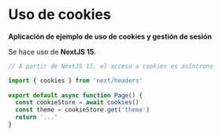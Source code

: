 # Uso de cookies

**Aplicación de ejemplo de uso de cookies y gestión de sesión**

Se hace uso de **NextJS 15**.

```js
// A partir de NextJS 15, el acceso a cookies es asíncrono

import { cookies } from 'next/headers'
 
export default async function Page() {
  const cookieStore = await cookies()
  const theme = cookieStore.get('theme')
  return '...'
}
```